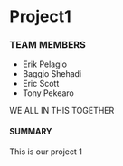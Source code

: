 # Project1

### TEAM MEMBERS
* Erik Pelagio
* Baggio Shehadi
* Eric Scott
* Tony Pekearo

WE ALL IN THIS TOGETHER


#### SUMMARY
This is our project 1

